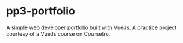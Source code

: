 # pp3-portfolio

A simple web developer portfolio built with VueJs. A practice project courtesy of a VueJs course on Coursetro.

